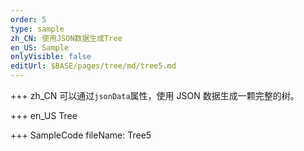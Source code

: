 ```yaml
---
order: 5
type: sample
zh_CN: 使用JSON数据生成Tree
en_US: Sample
onlyVisible: false
editUrl: $BASE/pages/tree/md/tree5.md
---
```


+++ zh_CN
可以通过<Code>jsonData</Code>属性，使用 JSON 数据生成一颗完整的树。

+++ en_US
Tree

+++ SampleCode
fileName: Tree5
